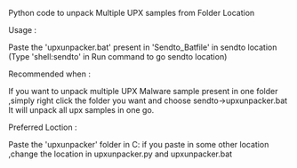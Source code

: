 Python code to unpack Multiple UPX samples from Folder Location

Usage :

Paste the 'upxunpacker.bat' present in 'Sendto_Batfile' in sendto location (Type 'shell:sendto' in Run command to go sendto location)

Recommended when :

If you want to unpack multiple UPX Malware sample present in one folder ,simply right click the folder you want and choose 
sendto->upxunpacker.bat
It will unpack all upx samples in one go.

Preferred Loction :

Paste the 'upxunpacker' folder in C:
if you paste in some other location ,change the location in upxunpacker.py and upxunpacker.bat
